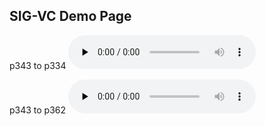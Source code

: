 ## SIG-VC Demo Page

p343 to p334
<audio id="audio" controls="" preload="none">
      <source id="wav" src="p343_004__p334_007.wav">
</audio>

p343 to p362
<audio id="audio" controls="" preload="none">
      <source id="wav" src="p343_004__p362_010.wav">
</audio>

